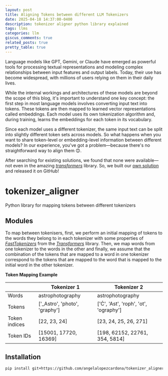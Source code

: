 ```yaml
---
layout: post
title: Aligning Tokens between different LLM Tokenizers
date: 2025-04-18 14:37:00-0400
description: tokenizer aligner python library explained
tags: llms
categories: llm
giscus_comments: true
related_posts: true
pretty_table: true
---
```




Language models like GPT, Gemini, or Claude have emerged as powerful tools for processing textual representations and modeling complex relationships between input features and output labels. Today, their use has become widespread, with millions of users relying on them in their daily lives.

While the internal workings and architectures of these models are beyond the scope of this blog, it's important to understand one key concept: the first step in most language models involves converting input text into tokens. These tokens are then mapped to learned vector representations called embeddings. Each model uses its own tokenization algorithm and, during training, learns the embeddings for each token in its vocabulary.

Since each model uses a different tokenizer, the same input text can be split into slightly different token sets across models. So what happens when you want to share token-level or embedding-level information between different models? In our experience, you've got a problem—because there's no straightforward way to align them 😊.

After searching for existing solutions, we found that none were available—not even in the amazing [*transformers*](https://huggingface.co/docs/transformers/en/index) library. So, we built our [own solution](https://github.com/angelalopezcardona/tokenizer_aligner) and released it on GitHub!


# tokenizer_aligner
Python library for mapping tokens between different tokenizers

## Modules

To map between tokenisers, first, we perform an initial mapping of tokens to the words they belong to in each tokenizer with some properties of [*FastTokenizers*](https://huggingface.co/docs/tokenizers/index) from the [*Transformers*](https://huggingface.co/docs/transformers/en/index) library. Then, we map words from one tokenizer to the words in the other and finally, we assume that the combination of the tokens that are mapped to a word in one tokenizer correspond to the tokens that are mapped to the word that is mapped to the initial word in the other tokenizer. 

**Token Mapping Example**

|  | Tokenizer 1 | Tokenizer 2 |
|-------|-------------|-------------|
| Words | astrophotography | astrophotography |
| Tokens | ['_Astro', 'photo', 'graphy'] | ['Ċ', 'Ast', 'roph', 'ot', 'ography'] |
| Token indices | [22, 23, 24] | [23, 24, 25, 26, 271] |
| Token IDs | [15001, 17720, 16369] | [198, 62152, 22761, 354, 5814] |


## Installation

```sh
pip install git+https://github.com/angelalopezcardona/tokenizer_aligner.git
```